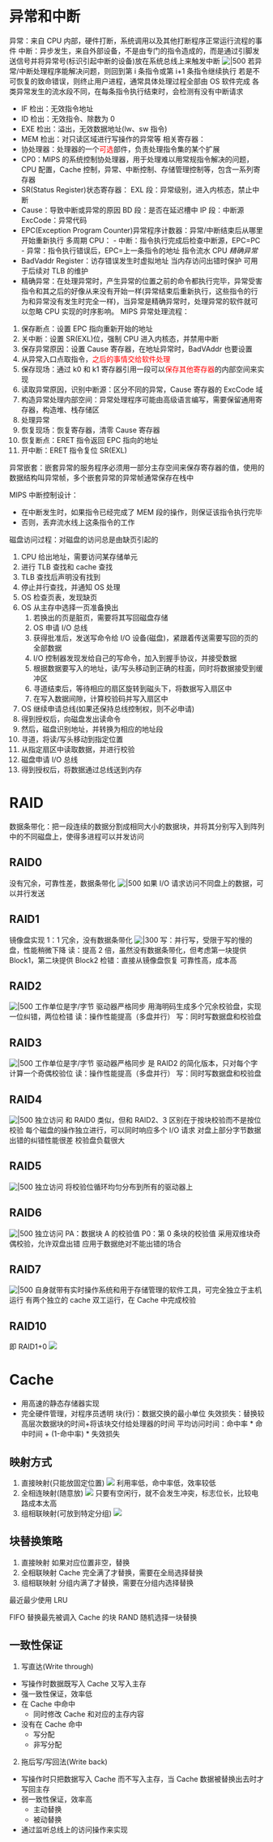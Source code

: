# 异常和中断
异常：来自 CPU 内部，硬件打断，系统调用以及其他打断程序正常运行流程的事件
中断：异步发生，来自外部设备，不是由专门的指令造成的，而是通过引脚发送信号并将异常号(标识引起中断的设备)放在系统总线上来触发中断
![|500](Images/Pasted%20image%2020241113181120.png)
若异常/中断处理程序能解决问题，则回到第 i 条指令或第 i+1 条指令继续执行
若是不可恢复的致命错误，则终止用户进程，通常具体处理过程全部由 OS 软件完成
各类异常发生的流水段不同，在每条指令执行结束时，会检测有没有中断请求
- IF 检出：无效指令地址
- ID 检出：无效指令、除数为 0
- EXE 检出：溢出，无效数据地址(lw、sw 指令)
- MEM 检出：对只读区域进行写操作的异常等
相关寄存器：
- 协处理器：处理器的一个<font color="#ff0000">可选</font>部件，负责处理指令集的某个扩展
- CP0：MIPS 的系统控制协处理器，用于处理难以用常规指令解决的问题，CPU 配置，Cache 控制，异常、中断控制、存储管理控制等，包含一系列寄存器
- SR(Status Register)状态寄存器：
	 EXL 段：异常级别，进入内核态，禁止中断
- Cause：导致中断或异常的原因
	  BD 段：是否在延迟槽中
	  IP 段：中断源
	  ExcCode：异常代码
- EPC(Exception Program Counter)异常程序计数器：异常/中断结束后从哪里开始重新执行
	  多周期 CPU：
		  - 中断：指令执行完成后检查中断源，EPC=PC
		  - 异常：指令执行错误后，EPC=上一条指令的地址
	 指令流水 CPU
		 *精确异常*
- BadVaddr Register：访存错误发生时虚拟地址
	  当内存访问出错时保护
	  可用于后续对 TLB 的维护
- 精确异常：在处理异常时，产生异常的位置之前的命令都执行完毕，异常受害指令和其之后的好像从来没有开始一样(异常结束后重新执行，这些指令的行为和异常没有发生时完全一样)，当异常是精确异常时，处理异常的软件就可以忽略 CPU 实现的时序影响。
MIPS 异常处理流程：
1. 保存断点：设置 EPC 指向重新开始的地址
2. 关中断：设置 SR(EXL)位，强制 CPU 进入内核态，并禁用中断
3. 保存异常原因：设置 Cause 寄存器，在地址异常时，BadVAddr 也要设置
4. 从异常入口点取指令，<font color="#ff0000">之后的事情交给软件处理</font>
5. 保存现场：通过 k0 和 k1 寄存器引用一段可以<font color="#ff0000">保存其他寄存器</font>的内部空间来实现
6. 读取异常原因，识别中断源：区分不同的异常，Cause 寄存器的 ExcCode 域
7. 构造异常处理内部空间：异常处理程序可能由高级语言编写，需要保留通用寄存器，构造堆、栈存储区
8. 处理异常
9. 恢复现场：恢复寄存器，清零 Cause 寄存器
10. 恢复断点：ERET 指令返回 EPC 指向的地址
11. 开中断：ERET 指令复位 SR(EXL)

异常嵌套：嵌套异常的服务程序必须用一部分主存空间来保存寄存器的值，使用的数据结构叫异常帧，多个嵌套异常的异常帧通常保存在栈中

MIPS 中断控制设计：
- 在中断发生时，如果指令已经完成了 MEM 段的操作，则保证该指令执行完毕
- 否则，丢弃流水线上这条指令的工作

磁盘访问过程：对磁盘的访问总是由缺页引起的
1. CPU 给出地址，需要访问某存储单元
2. 进行 TLB 查找和 cache 查找
3. TLB 查找后声明没有找到
4. 停止并行查找，并通知 OS 处理
5. OS 检查页表，发现缺页
6. OS 从主存中选择一页准备换出
	1. 若换出的页是脏页，需要将其写回磁盘存储
	2. OS 申请 I/O 总线
	3. 获得批准后，发送写命令给 I/O 设备(磁盘)，紧跟着传送需要写回的页的全部数据
	4. I/O 控制器发现发给自己的写命令，加入到握手协议，并接受数据
	5. 根据数据要写入的地址，读/写头移动到正确的柱面，同时将数据接受到缓冲区
	6. 寻道结束后，等待相应的扇区旋转到磁头下，将数据写入扇区中
	7. 在写入数据间隙，计算校验码并写入扇区中
7. OS 继续申请总线(如果还保持总线控制权，则不必申请)
8. 得到授权后，向磁盘发出读命令
9. 然后，磁盘识别地址，并转换为相应的地址段
10. 寻道，将读/写头移动到指定位置
11. 从指定扇区中读取数据，并进行校验
12. 磁盘申请 I/O 总线
13. 得到授权后，将数据通过总线送到内存

# RAID
数据条带化：把一段连续的数据分割成相同大小的数据块，并将其分别写入到阵列中的不同磁盘上，使得多进程可以并发访问
## RAID0
没有冗余，可靠性差，数据条带化
![|500](Images/Pasted%20image%2020241114111702.png)
如果 I/O 请求访问不同盘上的数据，可以并行发送
## RAID1
镜像盘实现 1：1 冗余，没有数据条带化
![|300](Images/Pasted%20image%2020241114154304.jpg)
写：并行写，受限于写的慢的盘，性能稍微下降
读：提高 2 倍，虽然没有数据条带化，但考虑第一块提供 Block1，第二块提供 Block2
检错：直接从镜像盘恢复
可靠性高，成本高
## RAID2
![|500](Images/Pasted%20image%2020241114112532.png)
工作单位是字/字节
驱动器严格同步
用海明码生成多个冗余校验盘，实现一位纠错，两位检错
读：操作性能提高（多盘并行）
写：同时写数据盘和校验盘
## RAID3
![|500](Images/Pasted%20image%2020241114113219.png)
工作单位是字/字节
驱动器严格同步
是 RAID2 的简化版本，只对每个字计算一个奇偶校验位
读：操作性能提高（多盘并行）
写：同时写数据盘和校验盘
## RAID4
![|500](Images/Pasted%20image%2020241114161803.png)
独立访问
和 RAID0 类似，但和 RAID2、3 区别在于按块校验而不是按位校验
每个磁盘的操作独立进行，可以同时响应多个 I/O 请求
对盘上部分字节数据出错的纠错性能很差
校验盘负载很大
## RAID5
![|500](Images/Pasted%20image%2020241114162619.png)
独立访问
将校验位循环均匀分布到所有的驱动器上
## RAID6
![|500](Images/Pasted%20image%2020241114164202.png)
独立访问
PA：数据块 A 的校验值
P0：第 0 条块的校验值
采用双维块奇偶校验，允许双盘出错
应用于数据绝对不能出错的场合
## RAID7
![|500](Images/Pasted%20image%2020241114164750.jpg)
自身就带有实时操作系统和用于存储管理的软件工具，可完全独立于主机运行
有两个独立的 cache 双工运行，在 Cache 中完成校验
## RAID10
即 RAID1+0
![](Images/Pasted%20image%2020241114112314.png)
# Cache
- 用高速的静态存储器实现
- 完全硬件管理，对程序员透明
块(行)：数据交换的最小单位
失效损失：替换较高层次数据块的时间+将该块交付给处理器的时间
平均访问时间：命中率 \* 命中时间 + (1-命中率) \* 失效损失
## 映射方式
1. 直接映射(只能放固定位置)
![](Images/Pasted%20image%2020241116111947.png)
利用率低，命中率低，效率较低
2. 全相连映射(随意放)
![](Images/Pasted%20image%2020241116113606.png)
只要有空闲行，就不会发生冲突，标志位长，比较电路成本太高
3. 组相联映射(可放到特定分组)
![](Images/Pasted%20image%2020241116113926.png)
## 块替换策略
1. 直接映射
如果对应位置非空，替换
2. 全相联映射
Cache 完全满了才替换，需要在全局选择替换
3. 组相联映射
分组内满了才替换，需要在分组内选择替换

最近最少使用 LRU

FIFO
替换最先被调入 Cache 的块
RAND
随机选择一块替换
## 一致性保证
1. 写直达(Write through)
- 写操作时数据既写入 Cache 又写入主存
- 强一致性保证，效率低
- 在 Cache 中命中
	- 同时修改 Cache 和对应的主存内容
- 没有在 Cache 命中
	- 写分配
	- 非写分配
2. 拖后写/写回法(Write back)
- 写操作时只把数据写入 Cache 而不写入主存，当 Cache 数据被替换出去时才写回主存
- 弱一致性保证，效率高
	- 主动替换
	- 被动替换
- 通过监听总线上的访问操作来实现